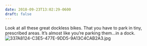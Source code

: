 ```yaml
---
date: 2018-09-23T13:02:29-0600
draft: false
---
```


Look at all these great dockless bikes. That you have to park in tiny, prescribed areas. It’s almost like you’re parking them…in a dock. ![337A8124-C3E5-477E-9DD5-9A13C4CAB2A3.jpg](http://ianwhitney.micro.blog/uploads/2018/1b878f3d5e.jpg)

